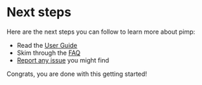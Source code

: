 # Next steps

Here are the next steps you can follow to learn more about pimp:

* Read the [User Guide](../user-guide/introduction.md)
* Skim through the [FAQ](../faq.md)
* [Report any issue](https://github.com/aymericbeaumet/pimp/issues) you might find

Congrats, you are done with this getting started!

